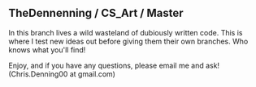 ## TheDennenning / CS_Art / Master

In this branch lives a wild wasteland of dubiously written code. This is where I test new ideas out before giving them their own branches. Who knows what you'll find!

Enjoy, and if you have any questions, please email me and ask! (Chris.Denning00 at gmail.com)
